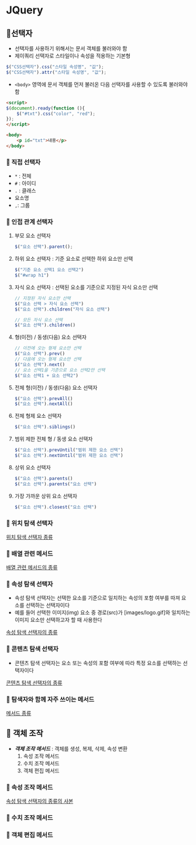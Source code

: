 # JQuery

## 📌선택자

- 선택자를 사용하기 위해서는 문서 객체를 불러와야 함
- 제이쿼리 선택자로 스타일이나 속성을 적용하는 기본형

```jsx
$("CSS선택자").css("스타일 속성명", "값");
$("CSS선택자").attr("스타일 속성명", "값");
```

- `<body>` 영역에 문서 객체를 먼저 불러온 다음 선택자를 사용할 수 있도록 불러와야함

```html
<script>
$(document).ready(function (){
	$("#txt").css("color", "red");
});
</script>

<body>
	<p id="txt">내용</p>
</body>
```

### 📑 직접 선택자

- `*` : 전체
- `#` : 아이디
- `.` : 클래스
- 요소명
- `,`: 그룹

### 📑 인접 관계 선택자

1. 부모 요소 선택자
    
    ```jsx
    $("요소 선택").parent();
    ```
    
2. 하위 요소 선택자 : 기준 요소로 선택한 하위 요소만 선택
    
    ```jsx
    $("기준 요소 선택1 요소 선택2")
    $("#wrap h1")
    ```
    
3. 자식 요소 선택자 : 선택된 요소를 기준으로 지정된 자식 요소만 선택
    
    ```jsx
    // 지정된 자식 요소만 선택
    $("요소 선택 > 자식 요소 선택")
    $("요소 선택").children("자식 요소 선택")
    
    // 모든 자식 요소 선택
    $("요소 선택").children() 
    ```
    
4. 형(이전) / 동생(다음) 요소 선택자
    
    ```jsx
    // 이전에 오는 형제 요소만 선택
    $("요소 선택").prev()
    // 다음에 오는 형제 요소만 선택
    $("요소 선택").next()
    // 요소 선택1을 기준으로 요소 선택2만 선택
    $("요소 선택1 + 요소 선택2")
    ```
    
5. 전체 형(이전) / 동생(다음) 요소 선택자
    
    ```jsx
    $("요소 선택").prevAll()
    $("요소 선택").nextAll()
    ```
    
6. 전체 형제 요소 선택자
    
    ```jsx
    $("요소 선택").siblings()
    ```
    
7. 범위 제한 전체 형 / 동생 요소 선택자
    
    ```jsx
    $("요소 선택").prevUntil("범위 제한 요소 선택")
    $("요소 선택").nextUntil("범위 제한 요소 선택")
    ```
    
8. 상위 요소 선택자
    
    ```jsx
    $("요소 선택").parents()
    $("요소 선택").parents("요소 선택")
    ```
    
9. 가장 가까운 상위 요소 선택자
    
    ```jsx
    $("요소 선택").closest("요소 선택")
    ```
    

### 📑  위치 탐색 선택자

[위치 탐색 선택자 종류](https://www.notion.so/f33f62225b9e445ab2473b3c5313ef8b)

### 📑 배열 관련 메서드

[배열 관련 메서드의 종류](https://www.notion.so/bd680881d391487b874a78c142386ba3)

### 📑 속성 탐색 선택자

- 속성 탐색 선택자는 선택한 요소를 기준으로 일치하는 속성의 포함 여부를 따져 요소를 선택하는 선택자이다
- 예를 들어 선택한 이미지(img) 요소 중 경로(src)가 [images/logo.gif]와 일치하는 이미지 요소만 선택하고자 할 때 사용한다

[속성 탐색 선택자의 종류](https://www.notion.so/854d9cafde9644d2833eaf24d77e272b)

### 📑 콘텐츠 탐색 선택자

- 콘텐츠 탐색 선택자는 요소 또는 속성의 포함 여부에 따라 특정 요소를 선택하는 선택자이다

[콘텐츠 탐색 선택자의 종류](https://www.notion.so/bbf3d9197dc641d7af2e464e1a49c1af)

### 📑 탐색자와 함께 자주 쓰이는 메서드

[메서드 종류](https://www.notion.so/3ebee0ea9bc24c04ab1b98d106a777bd)

## 📌 객체 조작

- ***객체 조작 메서드*** : 객체를 생성, 복제, 삭제, 속성 변환
    1. 속성 조작 메서드
    2. 수치 조작 메서드
    3. 객체 편집 메서드

### 📑 속성 조작 메서드

[속성 탐색 선택자의 종류의 사본](https://www.notion.so/b4338b4fb1694e159d1d33b1450b5204)

### 📑 수치 조작 메서드

### 📑 객체 편집 메서드